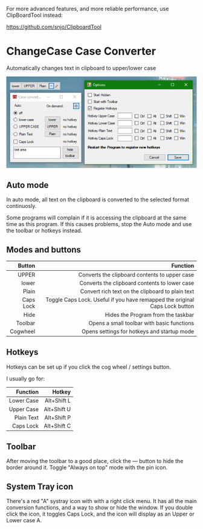 For more advanced features, and more reliable performance, use ClipBoardTool instead:

https://github.com/snjo/ClipboardTool

# ChangeCase Case Converter
Automatically changes text in clipboard to upper/lower case

![This is an image](https://github.com/snjo/ChangeCase/raw/master/screenshot.png)

## Auto mode
In auto mode, all text on the clipboard is converted to the selected format continuosly.

Some programs will complain if it is accessing the clipboard at the same time as this program. If this causes problems, stop the Auto mode and use the toolbar or hotkeys instead.

## Modes and buttons
|Button     |Function                                                                     |
|----------:|----------------------------------------------------------------------------:|
|UPPER      |Converts the clipboard contents to upper case                                |
|lower      |Converts the clipboard contents to lower case                                |
|Plain      |Convert rich text on the clipboard to plain text                             |
|Caps Lock  |Toggle Caps Lock. Useful if you have remapped the original Caps Lock button  |
|Hide       |Hides the Program from the taskbar                                           |
|Toolbar    |Opens a small toolbar with basic functions                                   |
|Cogwheel   |Opens settings for hotkeys and startup mode                                  |


## Hotkeys
Hotkeys can be set up if you click the cog wheel / settings button.

I usually go for:

|Function    |Hotkey      |
|-----------:|-----------:|
|Lower Case  |Alt+Shift L |
|Upper Case  |Alt+Shift U |
|Plain Text  |Alt+Shift P |
|Caps Lock   |Alt+Shift C |

## Toolbar
After moving the toolbar to a good place, click the — button to hide the border around it. Toggle "Always on top" mode with the pin icon.

## System Tray icon
There's a red "A" systray icon with with a right click menu. It has all the main conversion functions, and a way to show or hide the window.
If you double click the icon, it toggles Caps Lock, and the icon will display as an Upper or Lower case A.
